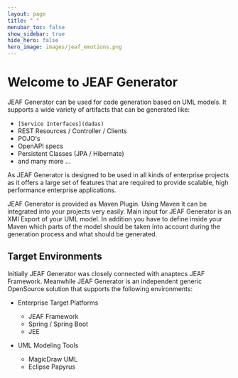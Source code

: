 ```yaml
---
layout: page
title: " "
menubar_toc: false
show_sidebar: true
hide_hero: false
hero_image: images/jeaf_emotions.png
---
```

# Welcome to JEAF Generator

JEAF Generator can be used for code generation based on UML models. It supports a wide variety of artifacts that can be generated like:
* `[Service Interfaces](dadas)`
* REST Resources / Controller / Clients
* POJO's
* OpenAPI specs
* Persistent Classes (JPA / Hibernate)
* and many more ...

As JEAF Generator is designed to be used in all kinds of enterprise projects as it offers a large set of features that are required to provide scalable, high performance enterprise applications.

JEAF Generator is provided as Maven Plugin. Using Maven it can be integrated into your projects very easily. Main input for JEAF Generator is an XMI Export of your UML model. In addition you have to define inside your Maven which parts of the model should be taken into account during the generation process and what should be generated.

## Target Environments
Initially JEAF Generator was closely connected with anaptecs JEAF Framework. Meanwhile JEAF Generator is an independent generic OpenSource solution that supports the following environments:
* Enterprise Target Platforms
  * JEAF Framework
  * Spring / Spring Boot
  * JEE
  
* UML Modeling Tools
  * MagicDraw UML
  * Eclipse Papyrus




